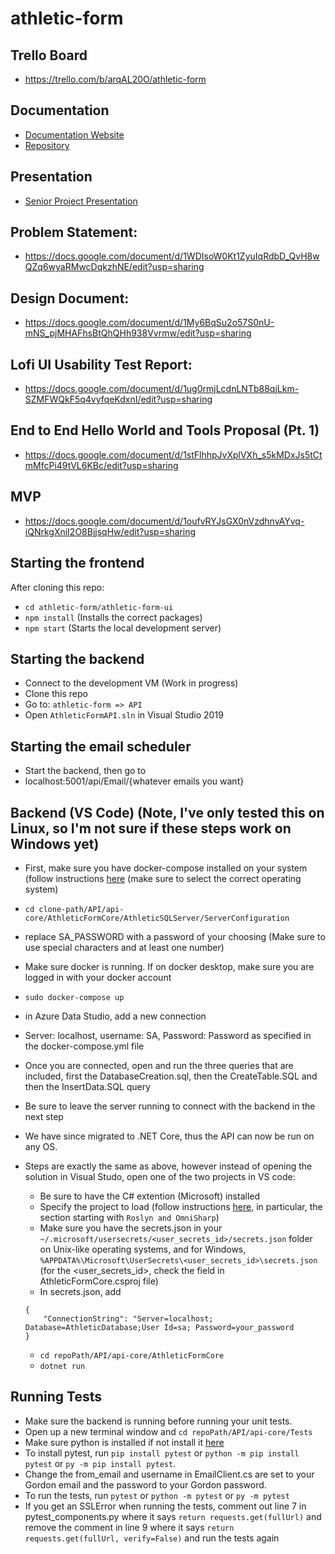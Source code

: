 # athletic-form

## Trello Board

- https://trello.com/b/arqAL20O/athletic-form

## Documentation
- [Documentation Website](https://gordon-cs.github.io/Athletic-Absence-Documentation/)
- [Repository](https://github.com/gordon-cs/Athletic-Absence-Documentation)

## Presentation
- [Senior Project Presentation](https://docs.google.com/presentation/d/1jEVGhSjLmP3JQZkklwOG4WlGHUBFfzNcA_C92gQCDgg/edit?usp=sharing)

## Problem Statement:

- https://docs.google.com/document/d/1WDIsoW0Kt1ZyuIqRdbD_QvH8wQZq6wyaRMwcDqkzhNE/edit?usp=sharing

## Design Document:

- https://docs.google.com/document/d/1My6BqSu2o57S0nU-mNS_pjMHAFhsBtQhQHh938Vvrmw/edit?usp=sharing

## Lofi UI Usability Test Report:

- https://docs.google.com/document/d/1ug0rmjLcdnLNTb88qjLkm-SZMFWQkF5q4vyfqeKdxnI/edit?usp=sharing

## End to End Hello World and Tools Proposal (Pt. 1)

- https://docs.google.com/document/d/1stFlhhpJvXplVXh_s5kMDxJs5tCtmMfcPi49tVL6KBc/edit?usp=sharing

## MVP
- https://docs.google.com/document/d/1oufvRYJsGX0nVzdhnvAYvq-iQNrkgXniI2O8BjjsqHw/edit?usp=sharing


## Starting the frontend

After cloning this repo:

- `cd athletic-form/athletic-form-ui`
- `npm install` (Installs the correct packages)
- `npm start` (Starts the local development server)

## Starting the backend

- Connect to the development VM (Work in progress)
- Clone this repo
- Go to: `athletic-form => API`
- Open `AthleticFormAPI.sln` in Visual Studio 2019

## Starting the email scheduler
- Start the backend, then go to
- localhost:5001/api/Email/{whatever emails you want}

## Backend (VS Code) (Note, I've only tested this on Linux, so I'm not sure if these steps work on Windows yet)
- First, make sure you have docker-compose installed on your system (follow instructions [here](https://docs.docker.com/compose/install/) (make sure to select the correct operating system)
- ```cd clone-path/API/api-core/AthleticFormCore/AthleticSQLServer/ServerConfiguration```
- replace SA_PASSWORD with a password of your choosing (Make sure to use special characters and at least one number)
- Make sure docker is running.  If on docker desktop, make sure you are logged in with your docker account
- ```sudo docker-compose up```
- in Azure Data Studio, add a new connection
- Server: localhost, username: SA, Password: Password as specified in the docker-compose.yml file
- Once you are connected, open and run the three queries that are included, first the DatabaseCreation.sql, then the CreateTable.SQL and then the InsertData.SQL query
- Be sure to leave the server running to connect with the backend in the next step


- We have since migrated to .NET Core, thus the API can now be run on any OS.
- Steps are exactly the same as above, however instead of opening the solution in Visual Studo, open one of the two projects in VS code:
     - Be sure to have the C# extention (Microsoft) installed
     - Specify the project to load (follow instructions [here](https://code.visualstudio.com/docs/languages/csharp), in particular, the section starting with `Roslyn and OmniSharp`)
     - Make sure you have the secrets.json in your ```~/.microsoft/usersecrets/<user_secrets_id>/secrets.json``` folder on Unix-like operating systems, and for Windows, ```%APPDATA%\Microsoft\UserSecrets\<user_secrets_id>\secrets.json```  (for the <user_secrets_id>, check the <UserSecretsId> field in AthleticFormCore.csproj file)
     - In secrets.json, add  
     ```
     {
	     "ConnectionString": "Server=localhost; Database=AthleticDatabase;User Id=sa; Password=your_password 
     } 
     ```
     - ```cd repoPath/API/api-core/AthleticFormCore``` 
     -  `dotnet run` 

## Running Tests
-  Make sure the backend is running before running your unit tests.
- Open up a new terminal window and `cd repoPath/API/api-core/Tests`
- Make sure python is installed if not install it [here](https://www.python.org/downloads/)
- To install pytest, run `pip install pytest` or `python -m pip install pytest` or `py -m pip install pytest`.
- Change the from_email and username in EmailClient.cs are set to your Gordon email and the password to your Gordon password.
- To run the tests, run `pytest` or `python -m pytest` or `py -m pytest`
- If you get an SSLError when running the tests, comment out line 7 in pytest_components.py where it says `return requests.get(fullUrl)` and remove the comment in line 9 where it says `return requests.get(fullUrl, verify=False)` and run the tests again
